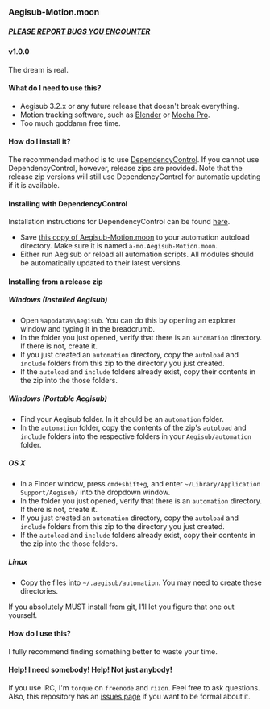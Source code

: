 ### Aegisub-Motion.moon ###

##### [PLEASE REPORT BUGS YOU ENCOUNTER](#help-i-need-somebody-help-not-just-anybody)

#### v1.0.0 ####

The dream is real.

#### What do I need to use this? ####

 - Aegisub 3.2.x or any future release that doesn't break everything.
 - Motion tracking software, such as [Blender][blender] or [Mocha Pro][mochapro].
 - Too much goddamn free time.

#### How do I install it? ####

The recommended method is to use [DependencyControl][depctrl]. If you
cannot use DependencyControl, however, release zips are provided. Note
that the release zip versions will still use DependencyControl for
automatic updating if it is available.

#### Installing with DependencyControl
Installation instructions for DependencyControl can be found [here](DCInst).

- Save [this copy of Aegisub-Motion.moon][amodep] to your automation autoload directory. Make sure it is named `a-mo.Aegisub-Motion.moon`.
- Either run Aegisub or reload all automation scripts. All modules should be automatically updated to their latest versions.

#### Installing from a release zip

##### Windows (Installed Aegisub)

- Open `%appdata%\Aegisub`. You can do this by opening an explorer window and typing it in the breadcrumb.
- In the folder you just opened, verify that there is an `automation` directory. If there is not, create it.
- If you just created an `automation` directory, copy the `autoload` and `include` folders from this zip to the directory you just created.
- If the `autoload` and `include` folders already exist, copy their contents in the zip into the those folders.

##### Windows (Portable Aegisub)

- Find your Aegisub folder. In it should be an `automation` folder.
- In the `automation` folder, copy the contents of the zip's `autoload` and `include` folders into the respective folders in your `Aegisub/automation` folder.

##### OS X

- In a Finder window, press `cmd+shift+g`, and enter `~/Library/Application Support/Aegisub/` into the dropdown window.
- In the folder you just opened, verify that there is an `automation` directory. If there is not, create it.
- If you just created an `automation` directory, copy the `autoload` and `include` folders from this zip to the directory you just created.
- If the `autoload` and `include` folders already exist, copy their contents in the zip into the those folders.

##### Linux

- Copy the files into `~/.aegisub/automation`. You may need to create these directories.

If you absolutely MUST install from git, I'll let you figure that one
out yourself.

#### How do I use this? ####

I fully recommend finding something better to waste your time.

#### Help! I need somebody! Help! Not just anybody! ####

If you use IRC, I'm `torque` on `freenode` and `rizon`. Feel free to ask
questions. Also, this repository has an [issues page][issues] if you
want to be formal about it.

[blender]: http://www.blender.org/
[mochapro]: http://www.imagineersystems.com/products/mocha-pro/
[legacy]: https://github.com/TypesettingTools/Aegisub-Motion/tree/legacy
[depctrl]: https://github.com/TypesettingTools/DependencyControl
[DCInst]: https://github.com/TypesettingTools/DependencyControl#install-instructions
[amodep]: https://raw.githubusercontent.com/TypesettingTools/Aegisub-Motion/DepCtrl/a-mo.Aegisub-Motion.moon
[releases]: https://github.com/TypesettingTools/aegisub-motion/releases
[wiki]: https://github.com/TypesettingTools/aegisub-motion/wiki
[issues]: https://github.com/TypesettingTools/aegisub-motion/issues
